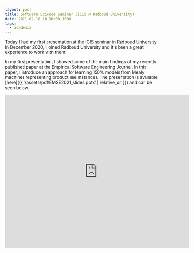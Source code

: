 ```yaml
---
layout: post
title: Software Science Seminar (iCIS @ Radboud University)
date: 2021-02-10 10:30:00-1000
tags:
  - academia
---
```


Today I had my first presentation at the iCIS seminar in Radboud University.
In December 2020, I joined Radboud University and it's been a great experience to work with them!

In my first presentation, I showed some of the main findings of my recently published paper at the Empirical Software Engineering Journal.
In this paper, I introduce an approach for learning 150% models from Mealy machines representing product line instances.
The presentation is available [here]({{ '/assets/pdf/EMSE2021_slides.pptx' | relative_url }}) and can be seen below.

<iframe src="https://docs.google.com/gview?url={{ '/assets/pdf/EMSE2021_slides.pptx' | prepend: site.url }}&embedded=true" style="width:600px; height:500px;" frameborder="0"></iframe>